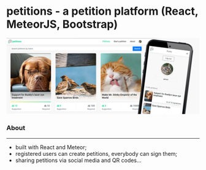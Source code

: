 # petitions - a petition platform (React, MeteorJS, Bootstrap)

![](public/screen.jpg)

### About
-------------
- built with React and Meteor;
- registered users can create petitions, everybody can sign them;
- sharing petitions via social media and QR codes...
